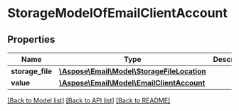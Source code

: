 # StorageModelOfEmailClientAccount


## Properties
Name | Type | Description | Notes
---- | ---- | ----------- | -----
**storage_file** | [**\Aspose\Email\Model\StorageFileLocation**](StorageFileLocation.md) |  | 
**value** | [**\Aspose\Email\Model\EmailClientAccount**](EmailClientAccount.md) |  | 




[[Back to Model list]](README.md#documentation-for-models) [[Back to API list]](README.md#documentation-for-api-endpoints) [[Back to README]](README.md)

